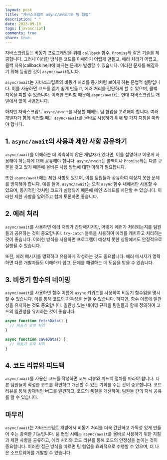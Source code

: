 ```yaml
---
layout: post
title: "자바스크립트 async/await와 팀 협업"
description: " "
date: 2023-09-10
tags: [javascript]
comments: true
share: true
---
```


자바스크립트는 비동기 프로그래밍을 위해 `callback` 함수, `Promise`와 같은 기술을 제공합니다. 그러나 이러한 방식은 코드를 이해하기 어렵게 만들고, 에러 처리가 어렵고, 콜백 지옥(callback hell)에 빠지는 문제가 발생할 수 있습니다. 이러한 문제를 해결하기 위해 등장한 것이 `async/await`입니다.

`async/await`는 자바스크립트의 비동기 처리를 동기처럼 보이게 하는 문법적 설탕입니다. 이를 사용하면 코드를 읽기 쉽게 만들고, 에러 처리를 간단하게 할 수 있으며, 콜백 지옥을 피할 수 있습니다. 이러한 편리함 때문에 `async/await`는 현대 자바스크립트 개발에서 많이 사용됩니다.

하지만 자바스크립트 `async/await`를 사용할 때에도 팀 협업을 고려해야 합니다. 여러 개발자가 함께 작업할 때는 `async/await`를 올바로 사용하기 위해 몇 가지 지침을 따라야 합니다.

## 1. `async/await`의 사용과 제한 사항 공유하기

`async/await`를 이해하는 데 익숙하지 않은 개발자가 있다면, 이를 설명하고 어떻게 사용해야 하는지에 대해 공유해야 합니다. `async/await`는 콜백이나 `Promise`와는 다른 구문을 갖고 있기 때문에 올바른 사용 방법에 대한 이해가 필요합니다.

또한 `async/await`에는 제한 사항도 있으며, 이를 팀원들과 공유하여 예상치 못한 문제를 방지해야 합니다. 예를 들어, `async/await`는 오직 `async` 함수 내에서만 사용할 수 있으며, 동기적인 것처럼 코드가 실행되기 때문에 메인 스레드를 차단할 수 있습니다. 이러한 제한 사항을 알려주고 함께 토론하면 좋습니다.

## 2. 에러 처리

`async/await`를 사용하면 에러 처리가 간단해지지만, 어떻게 에러가 처리되는지를 팀원들과 공유하는 것이 중요합니다. `try-catch` 블록을 사용하여 에러를 캐치하고 처리하는 것이 좋습니다. 이러한 방식을 사용하면 프로그램이 예상치 못한 상황에서도 안정적으로 실행될 수 있습니다.

또한, 에러 메시지를 명확하고 유용하게 작성하는 것도 중요합니다. 에러 메시지가 명확하면 다른 개발자들도 이해하기 쉽고, 문제를 해결하는 데 도움을 받을 수 있습니다.

## 3. 비동기 함수의 네이밍

`async/await`를 사용하면 함수 이름에 `async` 키워드를 사용하여 비동기 함수임을 명시할 수 있습니다. 이를 통해 코드의 가독성을 높일 수 있습니다. 하지만, 함수 이름에 일관성을 유지하는 것도 중요합니다. 일관성 있는 네이밍 규칙을 팀원들과 함께 정의하여 코드의 일관성을 유지하는 것이 좋습니다.

```javascript
async function fetchData() {
  // 비동기 로직 처리
}

async function saveData() {
  // 비동기 로직 처리
}
```

## 4. 코드 리뷰와 피드백

`async/await`를 사용한 코드를 작성하면 코드 리뷰와 피드백 절차를 따라야 합니다. 다른 팀원들이 작성한 코드를 확인하고 개선할 수 있는 기회를 주는 것이 중요합니다. 코드 리뷰를 통해 잠재적인 버그를 발견하고, 코드의 품질을 개선하며, 팀원들 간의 지식 공유를 할 수 있습니다.

## 마무리

`async/await`는 자바스크립트 개발에서 비동기 처리를 더욱 간단하고 가독성 있게 만들어 주는 강력한 기능입니다. 팀 협업 시에는 `async/await`를 올바로 사용하기 위한 지침과 제한 사항을 공유하고, 에러 처리와 코드 리뷰를 통해 코드의 안정성을 높이는 것이 중요합니다. 이러한 접근 방식을 따르면 팀 협업을 효과적으로 수행할 수 있으며, 더 나은 소프트웨어를 개발할 수 있습니다.